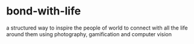 # bond-with-life
a structured way to inspire the people of world to connect with all the life around them using photography, gamification and computer vision 
